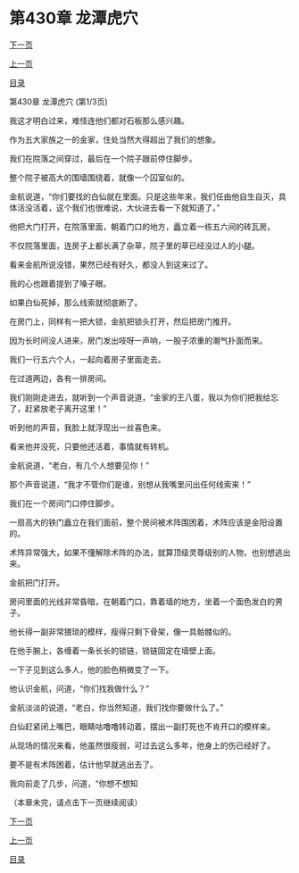<h1>第430章    龙潭虎穴</h1>
            <div><p><a href="./1288_%E7%AC%AC430%E7%AB%A0_%E9%BE%99%E6%BD%AD%E8%99%8E%E7%A9%B4.md">下一页</a></p><p><a href="./1286_%E7%AC%AC429%E7%AB%A0_%E7%94%9F%E8%B7%AF.md">上一页</a></p><p><a href="../">目录</a></p></div>
            <div><p>第430章    龙潭虎穴 (第1/3页)</p><p>我这才明白过来，难怪连他们都对石板那么感兴趣。</p><p>作为五大家族之一的金家，住处当然大得超出了我们的想象。</p><p>我们在院落之间穿过，最后在一个院子跟前停住脚步。</p><p>整个院子被高大的围墙围绕着，就像一个囚室似的。</p><p>金航说道，“你们要找的白仙就在里面。只是这些年来，我们任由他自生自灭，具体活没活着，这个我们也很难说，大伙进去看一下就知道了。”</p><p>他把大门打开，在院落里面，朝着门口的地方，矗立着一栋五六间的砖瓦房。</p><p>不仅院落里面，连房子上都长满了杂草，院子里的草已经没过人的小腿。</p><p>看来金航所说没错，果然已经有好久，都没人到这来过了。</p><p>我的心也跟着提到了嗓子眼。</p><p>如果白仙死掉，那么线索就彻底断了。</p><p>在房门上，同样有一把大锁，金航把锁头打开，然后把房门推开。</p><p>因为长时间没人进来，房门发出吱呀一声响，一股子浓重的潮气扑面而来。</p><p>我们一行五六个人，一起向着房子里面走去。</p><p>在过道两边，各有一排房间。</p><p>我们刚刚走进去，就听到一个声音说道，“金家的王八蛋，我以为你们把我给忘了，赶紧放老子离开这里！”</p><p>听到他的声音，我脸上就浮现出一丝喜色来。</p><p>看来他并没死，只要他还活着，事情就有转机。</p><p>金航说道，“老白，有几个人想要见你！”</p><p>那个声音说道，“我才不管你们是谁，别想从我嘴里问出任何线索来！”</p><p>我们在一个房间门口停住脚步。</p><p>一扇高大的铁门矗立在我们面前，整个房间被术阵围困着，术阵应该是金阳设置的。</p><p>术阵异常强大，如果不懂解除术阵的办法，就算顶级灵尊级别的人物，也别想逃出来。</p><p>金航把门打开。</p><p>房间里面的光线非常昏暗，在朝着门口，靠着墙的地方，坐着一个面色发白的男子。</p><p>他长得一副非常猥琐的模样，瘦得只剩下骨架，像一具骷髅似的。</p><p>在他手腕上，各缠着一条长长的锁链，锁链固定在墙壁上面。</p><p>一下子见到这么多人，他的脸色稍微变了一下。</p><p>他认识金航，问道，“你们找我做什么？”</p><p>金航淡淡的说道，“老白，你当然知道，我们找你要做什么了。”</p><p>白仙赶紧闭上嘴巴，眼睛咕噜噜转动着，摆出一副打死也不肯开口的模样来。</p><p>从现场的情况来看，他虽然很瘦弱，可过去这么多年，他身上的伤已经好了。</p><p>要不是有术阵困着，估计他早就逃出去了。</p><p>我向前走了几步，问道，“你想不想知</p><p>（本章未完，请点击下一页继续阅读）</p></div>
            <div><p><a href="./1288_%E7%AC%AC430%E7%AB%A0_%E9%BE%99%E6%BD%AD%E8%99%8E%E7%A9%B4.md">下一页</a></p><p><a href="./1286_%E7%AC%AC429%E7%AB%A0_%E7%94%9F%E8%B7%AF.md">上一页</a></p><p><a href="../">目录</a></p></div>